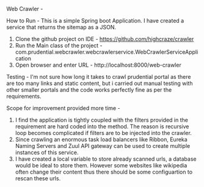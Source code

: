 Web Crawler -

How to Run -
This is a simple Spring boot Application. I have created a service that returns the sitemap as a JSON.
1. Clone the github project on IDE - https://github.com/highcraze/crawler
2. Run the Main class of the project - com.prudential.webcrawler.webcrawlerservice.WebCrawlerServiceApplication
3. Open browser and enter URL - http://localhost:8000/web-crawler

Testing -
I'm not sure how long it takes to crawl prudential portal as there are too many links and static content, but i carried out manual testing with other smaller portals and the code works perfectly fine as per the requirements.

Scope for improvement provided more time -
1. I find the application is tightly coupled with the filters provided in the requirement are hard coded into the method. The reason is recursive loop becomes complicated if filters are to be injected into the crawler.
2. Since crawling an enormous task load balancers like Ribbon, Eureka Naming Servers and Zuul API gateway can be used to create multiple instances of this service.
3. I have created a local variable to store already scanned urls, a database would be ideal to store them. However some websites like wikipedia often change their content thus there should be some configuartion to rescan these urls. 